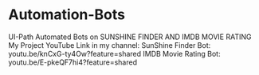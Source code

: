 # Automation-Bots
UI-Path Automated Bots on SUNSHINE FINDER AND IMDB MOVIE RATING
My Project YouTube Link  in my channel:
SunShine Finder Bot: youtu.be/knCxG-ty4Ow?feature=shared
IMDB Movie Rating Bot: youtu.be/E-pkeQF7hi4?feature=shared
